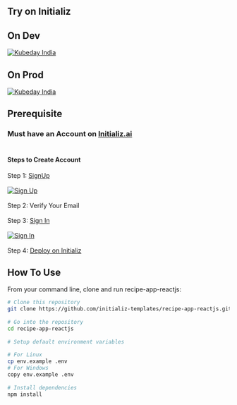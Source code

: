 ## Try on Initializ
 
## On Dev 
[![Kubeday India](https://res.cloudinary.com/daosik5yi/image/upload/f_auto,q_auto/pntsnjpa1sxbc2d02q9n)](https://console.dev.initializ.ai/create-app/?clone=https://github.com/initializ-templates/recipe-app-reactjs&repo_name=recipe-app-reactjs&description=♾️%20This%20Recipe%20App%20Enables%20Users%20to%20Search%20Their%20Favourite%20Recipes,%20by%20Providing%20any%20the%20Ingredients&github=true)
 
## On Prod 
[![Kubeday India](https://res.cloudinary.com/daosik5yi/image/upload/f_auto,q_auto/pntsnjpa1sxbc2d02q9n)](https://console.initializ.ai/create-app/?clone=https://github.com/initializ-templates/recipe-app-reactjs&repo_name=recipe-app-reactjs&description=♾️%20This%20Recipe%20App%20Enables%20Users%20to%20Search%20Their%20Favourite%20Recipes,%20by%20Providing%20any%20the%20Ingredients&github=true)
 
## Prerequisite 
### Must have an Account on [Initializ.ai](https://console.initializ.ai/register/)<br><br>
 
#### Steps to Create Account
Step 1: [SignUp](https://console.initializ.ai/register/) <br>
<br>[![Sign Up](https://res.cloudinary.com/dd4xje8fc/image/upload/v1717773727/image_1_eaxyhp.png)](https://console.initializ.ai/register/)<br><br>
Step 2: Verify Your Email<br><br>
Step 3: [Sign In](https://console.initializ.ai/login/) <br><br>[![Sign In](https://res.cloudinary.com/dd4xje8fc/image/upload/v1717773726/image_2_pi56ah.png)](https://console.initializ.ai/login/)<br><br>
Step 4: [Deploy on Initializ](https://console.initializ.ai/create-app/?clone=https://github.com/initializ-templates/recipe-app-reactjs&repo_name=recipe-app-reactjs&description=♾️%20This%20Recipe%20App%20Enables%20Users%20to%20Search%20Their%20Favourite%20Recipes,%20by%20Providing%20any%20the%20Ingredients&github=true)
 
 
## How To Use
 
From your command line, clone and run recipe-app-reactjs:
 
```bash
# Clone this repository
git clone https://github.com/initializ-templates/recipe-app-reactjs.git
 
# Go into the repository
cd recipe-app-reactjs
 
# Setup default environment variables
 
# For Linux
cp env.example .env
# For Windows
copy env.example .env
 
# Install dependencies
npm install
